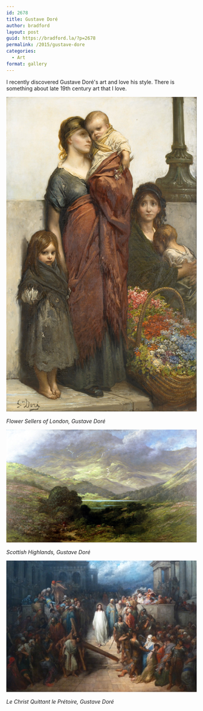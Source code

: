 ```yaml
---
id: 2678
title: Gustave Doré
author: bradford
layout: post
guid: https://bradford.la/?p=2678
permalink: /2015/gustave-dore
categories:
  - Art
format: gallery
---
```

I recently discovered Gustave Doré's art and love his style. There is something about late 19th century art that I love.<!--more-->

[![Flower Sellers of London, Gustave Doré](/assets/images/posts/archive/2015/03/Gustave_Dor├⌐_-_Flower_Sellers_of_London_-_Google_Art_Project-621x1024.jpg)](/assets/images/posts/archive/2015/03/Gustave_Dor├⌐_-_Flower_Sellers_of_London_-_Google_Art_Project.jpg)

*Flower Sellers of London, Gustave Doré*


[![Scottish Highlands, Gustave Doré](/assets/images/posts/archive/2015/03/Gustave_Dor├⌐_-_Scottish_Highlands_-_Google_Art_Project-1024x607.jpg)](/assets/images/posts/archive/2015/03/Gustave_Dor├⌐_-_Scottish_Highlands_-_Google_Art_Project.jpg)

*Scottish Highlands, Gustave Doré*



[![Le Christ Quittant le Prétoire, Gustave Doré](/assets/images/posts/archive/2015/03/Le_Christ_quittant_le_pr├⌐toire-Gustave_Dor├⌐_3-1024x705.jpg)](/assets/images/posts/archive/2015/03/Le_Christ_quittant_le_pr├⌐toire-Gustave_Dor├⌐_3.jpg)

*Le Christ Quittant le Prétoire, Gustave Doré*


